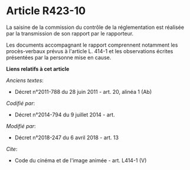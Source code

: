 # Article R423-10

La saisine de la commission du contrôle de la réglementation est réalisée par la transmission de son rapport par le
rapporteur. 

Les documents accompagnant le rapport comprennent notamment les procès-verbaux prévus à l'article L. 414-1 et les
observations écrites présentées par la personne mise en cause.

**Liens relatifs à cet article**

_Anciens textes_:

  - Décret n°2011-788 du 28 juin 2011 - art. 20, alinéa 1 (Ab)

_Codifié par_:

  - Décret n°2014-794 du 9 juillet 2014 - art.

_Modifié par_:

  - Décret n°2018-247 du 6 avril 2018 - art. 13

_Cite_:

  - Code du cinéma et de l'image animée - art. L414-1 (V)
